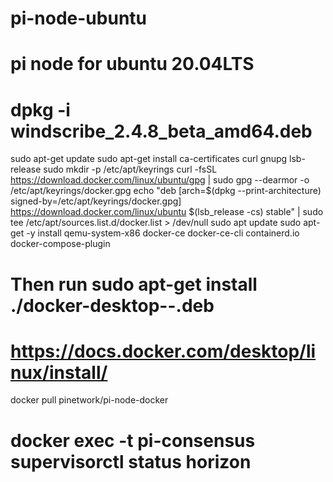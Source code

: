 # pi-node-ubuntu


# pi node for ubuntu 20.04LTS

# dpkg -i windscribe_2.4.8_beta_amd64.deb

sudo apt-get update
sudo apt-get install ca-certificates curl gnupg lsb-release
sudo mkdir -p /etc/apt/keyrings
curl -fsSL https://download.docker.com/linux/ubuntu/gpg | sudo gpg --dearmor -o /etc/apt/keyrings/docker.gpg
echo "deb [arch=$(dpkg --print-architecture) signed-by=/etc/apt/keyrings/docker.gpg] https://download.docker.com/linux/ubuntu $(lsb_release -cs) stable" | sudo tee /etc/apt/sources.list.d/docker.list > /dev/null
sudo apt update
sudo apt-get -y install qemu-system-x86 docker-ce docker-ce-cli containerd.io docker-compose-plugin

# 
# Then run sudo apt-get install ./docker-desktop-<version>-<arch>.deb
# https://docs.docker.com/desktop/linux/install/

docker pull pinetwork/pi-node-docker

# docker exec -t pi-consensus supervisorctl status horizon
